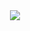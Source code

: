 <div align="center">
  <a href="https://github.com/frontful/frontful-environment">
    <img heigth="75" src="http://www.frontful.com/assets/packages/config.png">
  </a>
</div>
